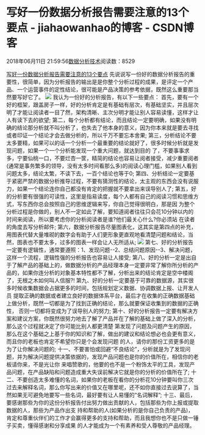 
# 写好一份数据分析报告需要注意的13个要点 - jiahaowanhao的博客 - CSDN博客


2018年06月11日 21:59:56[数据分析技术](https://me.csdn.net/jiahaowanhao)阅读数：8529


[写好一份数据分析报告需要注意的13个要点](http://cda.pinggu.org/view/25794.html)
先说说写一份好的数据分析报告的重要性，很简单，因为分析报告的输出是是你整个分析过程的成果，是评定一个产品、一个运营事件的定性结论，很可能是产品决策的参考依据，既然这么重要那当然要写好它了。
![](http://cda.pinggu.org/uploadfile/image/20180611/20180611065016_48797.png)
我认为一份好的分析报告，有以下一些要点：
首先，要有一个好的框架，跟盖房子一样，好的分析肯定是有基础有层次，有基础坚实，并且层次明了才能让阅读者一目了然，架构清晰、主次分明才能让别人容易读懂，这样才让人有读下去的欲望;
第二，每个分析都有结论，而且结论一定要明确，如果没有明确的结论那分析就不叫分析了，也失去了他本身的意义，因为你本来就是要去寻找或者印证一个结论才会去做分析的，所以千万不要忘本舍果;
第三，分析结论不要太多要精，如果可以的话一个分析一个最重要的结论就好了，很多时候分析就是发现问题，如果一个一个分析能发现一个重大问题，就达到目的 了，不要事事求多，宁要仙桃一口，不要烂杏一筐，精简的结论也容易让阅者接受，减少重要阅者(通常是事务繁多的领导，没有太多时间看那么多)的阅读心理门槛，如果别人看到问题太多，结论太繁，不读下去，一百个结论也等于0;
第四、分析结论一定要基于紧密严禁的数据分析推导过程，不要有猜测性的结论，太主观的东西会没有说服力，如果一个结论连你自己都没有肯定的把握就不要拿出来误导别人了;
第五，好的分析要有很强的可读性，这里是指易读度，每个人都有自己的阅读习惯和思维方式，写东西你总会按照自己的思维逻辑来写，你自己觉得很明白，那是因 为整个分析过程是你做的，别人不一定如此了解，要知道阅者往往只会花10分钟以内的时间来阅读，所以要考虑你的分析阅读者是谁?他们最关心什么?你必须站 在读者的角度去写分析邮件;
第六，数据分析报告尽量图表化，这其实是第四点的补充，用图表代替大量堆砌的数字会有助于人们更形象更直观地看清楚问题和结论，当然，图表也不要太多，过多的图表一样会让人无所适从;
![](http://cda.pinggu.org/uploadfile/image/20180611/20180611065006_13680.png)
第七、好的分析报告一定要有逻辑性，通常要遵照：1、发现问题--2、总结问题原因--3、解决问题，这样一个流程，逻辑性强的分析报告也容易让人接受;
第八、好的分析一定是出自于了解产品的基础上的，做数据分析的产品经理本身一定要非常了解你所分析的产品的，如果你连分析的对象基本特性都不了解，分析出来的结论肯定是空中楼阁了，无根之木如何叫人信服?!
第九、好的分析一定要基于可靠的数据源，其实很多时候收集数据会占据更多的时间，包括规划定义数据、协调数据上报、让开发人员 提取正确的数据或者建立良好的数据体系平台，最后才在收集的正确数据基础上做分析，既然一切都是为了找到正确的结论，那么就要保证收集到的数据的正确性， 否则一切都将变成为了误导别人的努力;
第十、好的分析报告一定要有解决方案和建议方案，你既然很努力地去了解了产品并在了解的基础上做了深入的分析，那么这个过程就决定了你可能比别人都更清楚 第发现了问题及问题产生的原因，那么在这个基础之上基于你的知识和了解，做出的建议和结论想必也会更有意义，而且你的老板也肯定不希望你只是个会发现问题 的人，请你的那份工资更多的是为了让你解决问题的;
十一、不要害怕或回避“不良结论”，分析就是为了发现问题，并为解决问题提供决策依据的，发现产品问题也是你的价值所在，相信你的老板请你来，不是光让你 来唱赞歌的，他要的也不是一个粉饰太平的工具，发现产品问题，在产品缺陷和问题造成重大失误前解决它就是你的分析的价值所在了;
十二、不要创造太多难懂的名词，如果你的老板在看你的分析花10分钟要叫你三次过去来解释名词，那么你写出来的价值又在哪里呢，还不如你直接过去说算了，当然如果无可避免地要写一些名词，最好要有让人易懂的“名词解释”;
十三、最后，要感谢那些为你的这份分析报告付出努力做出贡献的人，包括那些为你上报或提取数据的人，那些为产品作出支 持和帮助的人(如果分析的是你自己负责的产品)，肯定和尊重伙伴们的工作才会赢得更多的支持和帮助，而且我想你也不是只做一锤子买卖，懂得感谢和分享成果 的人才能成为一个有素养和受人尊敬的产品经理。

